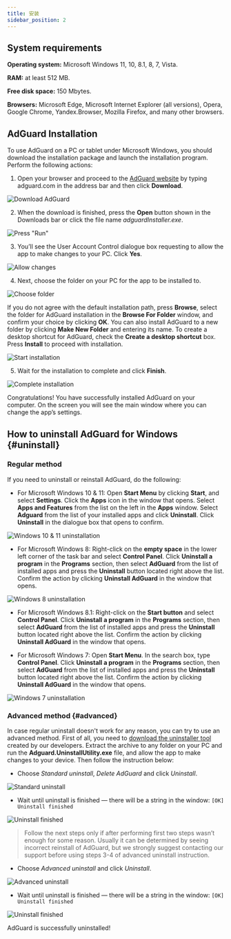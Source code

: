 ```yaml
---
title: 安装
sidebar_position: 2
---
```


## System  requirements

**Operating system:** Microsoft Windows 11, 10, 8.1, 8, 7, Vista.

**RAM:** at least 512 MB.

**Free disk space:** 150 Mbytes.

**Browsers:** Microsoft Edge, Microsoft Internet Explorer (all versions), Opera, Google Chrome, Yandex.Browser, Mozilla Firefox, and many other browsers.

## AdGuard Installation

To use AdGuard on a PC or tablet under Microsoft Windows, you should download the installation package and launch the installation program. Perform the following actions:

1) Open your browser and proceed to the [AdGuard website](http://adguard.com) by typing adguard.com in the address bar and then click **Download**.

![Download AdGuard](https://cdn.adguard.com/content/kb/ad_blocker/windows/installation/download-from-website.png)

2) When the download is finished, press the **Open** button shown in the Downloads bar or click the file name *adguardInstaller.exe*.

![Press "Run"](https://cdn.adguard.com/content/kb/ad_blocker/windows/installation/click-download.png)

3) You’ll see the User Account Control dialogue box requesting to allow the app to make changes to your PC. Click **Yes**.

![Allow changes](https://cdn.adguard.com/content/kb/ad_blocker/windows/installation/allow-changes.png)

4) Next, choose the folder on your PC for the app to be installed to.

![Choose folder](https://cdn.adguard.com/content/kb/ad_blocker/windows/installation/install-wizard.png)

If you do not agree with the default installation path, press **Browse**, select the folder for AdGuard installation in the **Browse For Folder** window, and confirm your choice by clicking **OK**. You can also install AdGuard to a new folder by clicking **Make New Folder** and entering its name. To create a desktop shortcut for AdGuard, check the **Create a desktop shortcut** box. Press **Install** to proceed with installation.

![Start installation](https://cdn.adguard.com/content/kb/ad_blocker/windows/installation/start-install.png)

5) Wait for the installation to complete and click **Finish**.

![Complete installation](https://cdn.adguard.com/content/kb/ad_blocker/windows/installation/finish-install.png)

Congratulations! You have successfully installed AdGuard on your computer. On the screen you will see the main window where you can change the app’s settings.

## How to uninstall AdGuard for Windows {#uninstall}

### Regular method

If you need to uninstall or reinstall AdGuard, do the following:

* For Microsoft Windows 10 & 11: Open **Start Menu** by clicking **Start**, and select **Settings**. Click the **Apps** icon in the window that opens. Select **Apps and Features** from the list on the left in the **Apps** window. Select **Adguard** from the list of your installed apps and click **Uninstall**. Click **Uninstall** in the dialogue box that opens to confirm.

![Windows 10 & 11 uninstallation](https://cdn.adguard.com/content/kb/ad_blocker/windows/installation/win10-uninstall.png)

* For Microsoft Windows 8: Right-click on the **empty space** in the lower left corner of the task bar and select **Control Panel**. Click **Uninstall a program** in the **Programs** section, then select **AdGuard** from the list of installed apps and press the **Uninstall** button located right above the list. Confirm the action by clicking **Uninstall AdGuard** in the window that opens.

![Windows 8 uninstallation](https://cdn.adguard.com/content/kb/ad_blocker/windows/installation/win8-uninstall.png)

* For Microsoft Windows 8.1: Right-click on the **Start button** and select **Control Panel**. Click **Uninstall a program** in the **Programs** section, then select **AdGuard** from the list of installed apps and press the **Uninstall** button located right above the list. Confirm the action by clicking **Uninstall AdGuard** in the window that opens.

* For Microsoft Windows 7: Open **Start Menu**. In the search box, type **Control Panel**. Click **Uninstall a program** in the **Programs** section, then select **AdGuard** from the list of installed apps and press the **Uninstall** button located right above the list. Confirm the action by clicking **Uninstall AdGuard** in the window that opens.

![Windows 7 uninstallation](https://cdn.adguard.com/content/kb/ad_blocker/windows/installation/win7-uninstall.png)

### Advanced method {#advanced}

In case regular uninstall doesn't work for any reason, you can try to use an advanced method. First of all, you need to [download the uninstaller tool](https://cdn.adguard.com/public/Adguard/tools/Uninstall_Utility.zip) created by our developers. Extract the archive to any folder on your PC and run the **Adguard.UninstallUtility.exe** file, and allow the app to make changes to your device. Then follow the instruction below:

* Choose *Standard uninstall*, *Delete AdGuard* and click *Uninstall*.

![Standard uninstall](https://cdn.adguard.com/content/kb/ad_blocker/windows/installation/standard-uninstall.png)

* Wait until uninstall is finished — there will be a string in the window: `[OK] Uninstall finished`

![Uninstall finished](https://cdn.adguard.com/content/kb/ad_blocker/windows/installation/standard-uninstall-2.png)

> Follow the next steps only if after performing first two steps wasn’t enough for some reason. Usually it can be determined by seeing incorrect reinstall of AdGuard, but we strongly suggest contacting our support before using steps 3-4 of advanced uninstall instruction.

* Choose *Advanced uninstall* and click  *Uninstall*.

![Advanced uninstall](https://cdn.adguard.com/content/kb/ad_blocker/windows/installation/advanced-uninstall.png)

* Wait until uninstall is finished — there will be a string in the window: `[OK] Uninstall finished`

![Uninstall finished](https://cdn.adguard.com/content/kb/ad_blocker/windows/installation/advanced-uninstall-2.png)

AdGuard is successfully uninstalled!